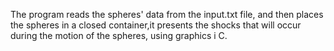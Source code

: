 The program reads the spheres' data from the input.txt file, and then
places the spheres in a closed container,it presents the shocks that will occur
during the motion of the spheres, using graphics i C.
